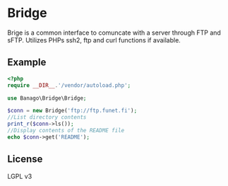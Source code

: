 # Bridge

Brige is a common interface to comuncate with a server through FTP and sFTP. Utilizes PHPs ssh2, ftp and curl functions if available.

## Example

```php
<?php
require __DIR__.'/vendor/autoload.php';

use Banago\Bridge\Bridge;

$conn = new Bridge('ftp://ftp.funet.fi');
//List directory contents
print_r($conn->ls());
//Display contents of the README file
echo $conn->get('README');
```

## License

LGPL v3
